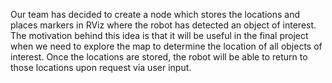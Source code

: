Our team has decided to create a node which stores the locations and places markers in RViz where the robot has detected an object of interest. The motivation behind this idea is that it will be useful in the final project when we need to explore the map to determine the location of all objects of interest. Once the locations are stored, the robot will be able to return to those locations upon request via user input.
